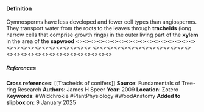 #### Definition
Gymnosperms have less developed and fewer cell types than angiosperms. They transport water from the roots to the leaves through **tracheids** (long narrow cells that comprise growth rings) in the outer living part of the **xylem** in the area of the **sapwood**
<><><><><><><><><><><><><><><><><><><><><><><><><><><><><>
<><><><><><><><><><><><><><><><><><><><><><><><><><><><><>
##### References
**Cross references**: 
[[Tracheids of conifers]]
**Source**: Fundamentals of Tree-ring Research
**Authors**: James H Speer
**Year**: 2009
**Location**: Zotero
**Keywords**: #Wildchrokie #PlantPhysiology #WoodAnatomy 
**Added to slipbox on**: 9 January 2025

